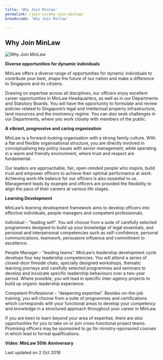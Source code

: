 ```yaml
---
title: 'Why Join Minlaw'
permalink: /join-us/why-join-minlaw/
breadcrumb: 'Why Join Minlaw'

---
```


<style>
  .image {width: 800px;}
  .image img {max-width: 100%;}
</style>

Why Join MinLaw
---

<div class="image">
  <img src="/images/1399988832257.jpg/" title="Why Join MinLaw" alt="Why Join MinLaw">
</div>

**Diverse opportunities for dynamic individuals**

MinLaw offers a diverse range of opportunities for dynamic individuals to contribute your best, shape the future of our nation and make a difference to Singapore and its citizens.

Drawing on expertise across all disciplines, our officers enjoy excellent career opportunities in MinLaw Headquarters, as well as in our Departments and Statutory Boards. You will have the opportunity to formulate and review policies related to Singapore’s legal and intellectual property infrastructure, land resources and the insolvency regime. You can also seek challenges in our Departments, where you work closely with members of the public.

**A vibrant, progressive and caring organisation**

MinLaw is a forward-looking organisation with a strong family culture. With a flat and flexible organisational structure, you are directly involved in conceptualising key policy issues with senior management, while operating in a warm and friendly environment, where trust and respect are fundamental.

Our leaders are approachable, fair, open-minded people who inspire, build trust and empower officers to achieve their optimal performance at work. Achieving work-life balance for our officers is also essential to us. Management leads by example and officers are provided the flexibility to align the pace of their careers at various life stages.

**Learning Development**

MinLaw’s learning development framework aims to develop officers into effective individuals, people managers and competent professionals.

Individual – “leading self”. You will choose from a suite of carefully selected programmes designed to build up your knowledge of legal essentials, and personal and interpersonal competencies such as self-confidence, personal communications, teamwork, persuasive influence and commitment to excellence.

People Manager - “leading teams”. MinLaw’s leadership development cycle develops four key leadership competencies. You will attend a series of closed-door fireside chats, specially designed workshops, thematic learning journeys and carefully selected programmes and seminars to develop and inculcate specific leadership behaviours over a two-year period. Where possible, you will lead in specific inter-agency projects to build up organic leadership experience.

Competent Professional – “deepening expertise”.  Besides on-the-job training, you will choose from a suite of programmes and certifications which corresponds with your functional areas to develop your competency and knowledge in a structured approach throughout your career in MinLaw.

If you are keen to learn beyond your area of expertise, there are also opportunities for you to take on or join cross-functional project teams.  Promising officers may be sponsored to go for ministry-sponsored courses in which lead to formal qualifications.

**Video: MinLaw 50th Anniversary**

<p class="right-side-updated">Last updated on 2 Oct 2018</p>
